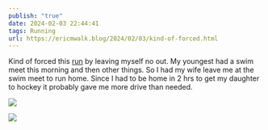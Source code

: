 ```yaml
---
publish: "true"
date: 2024-02-03 22:44:41
tags: Running
url: https://ericmwalk.blog/2024/02/03/kind-of-forced.html
---
```


Kind of forced this [run](https://strava.com/activities/10689617224) by leaving myself no out. My youngest had a swim meet this morning and then other things. So I had my wife leave me at the swim meet to run home. Since I had to be home in 2 hrs to get my daughter to hockey it probably gave me more drive than needed.

![](https://ericmwalk.blog/uploads/2024/img-7743.jpeg)

![](https://ericmwalk.blog/uploads/2024/img-7742.jpeg)